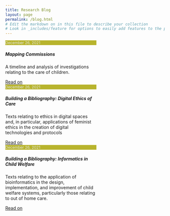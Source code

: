 ```yaml
---
title: Research Blog
layout: page
permalink: /blog.html
# Edit the markdown on in this file to describe your collection
# Look in _includes/feature for options to easily add features to the page
---
```


<div class="card" style="width: 18rem;">
  <div class="card-header" style="font-size: 12px; color: #e5e9ec; background-color: #B8B42D;">
    December 26, 2021
  </div>
  <div class="card-body">
    <h5 class="card-title">Mapping Commissions</h5>
    <p class="card-text">A timeline and analysis of investigations relating to the care of children.</p>
    <a href="/blog/commissions.html" class="btn btn-success">Read on</a>
  </div>
</div>

<div class="card" style="width: 18rem;">
  <div class="card-header" style="font-size: 12px; color: #e5e9ec; background-color: #B8B42D;">
    December 26, 2021
  </div>
  <div class="card-body">
    <h5 class="card-title">Building a Bibliography: Digital Ethics of Care</h5>
    <p class="card-text">Texts relating to ethics in digital spaces and, in particular, applications of feminist ethics in the creation of digital technologies and protocols</p>
    <a href="/blog/digitalethics.html" class="btn btn-success">Read on</a>
  </div>
</div>

<div class="card" style="width: 18rem;">
  <div class="card-header" style="font-size: 12px; color: #e5e9ec; background-color: #B8B42D;">
    December 26, 2021
  </div>
  <div class="card-body">
    <h5 class="card-title">Building a Bibliography: Informatics in Child Welfare</h5>
    <p class="card-text">Texts relating to the application of bioinformatics in the design, implementation, and improvement of child welfare systems, particularly those relating to out of home care.</p>
    <a href="/blog/informatics.html" class="btn btn-success">Read on</a>
  </div>
</div>

